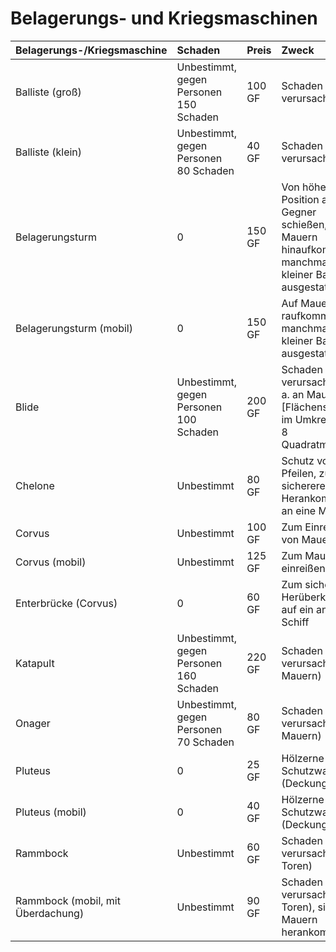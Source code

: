 # Belagerungs- und Kriegsmaschinen

| Belagerungs-/Kriegsmaschine | Schaden | Preis | Zweck |
| :--- | :--- | :--- | :--- |
| Balliste \(groß\) | Unbestimmt, gegen Personen 150 Schaden | 100 GF | Schaden verursachen |
| Balliste \(klein\) | Unbestimmt, gegen Personen 80 Schaden | 40 GF | Schaden verursachen |
| Belagerungsturm | 0 | 150 GF | Von höherer Position auf Gegner schießen, auf Mauern hinaufkommen, manchmal mit kleiner Ballista ausgestattet |
| Belagerungsturm \(mobil\) | 0 | 150 GF | Auf Mauern raufkommen, manchmal mit kleiner Balliste ausgestattet |
| Blide | Unbestimmt, gegen Personen 100 Schaden | 200 GF | Schaden verursachen \(v. a. an Mauern\) \[Flächenschaden im Umkreis von 8 Quadratmetern\] |
| Chelone | Unbestimmt | 80 GF | Schutz vor Pfeilen, zum sichereren Herankommen an eine Mauer |
| Corvus | Unbestimmt | 100 GF | Zum Einreißen von Mauern |
| Corvus \(mobil\) | Unbestimmt | 125 GF | Zum Mauern einreißen |
| Enterbrücke \(Corvus\) | 0 | 60 GF | Zum sicheren Herüberkommen auf ein anderes Schiff |
| Katapult | Unbestimmt, gegen Personen 160 Schaden | 220 GF | Schaden verursachen \(an Mauern\) |
| Onager | Unbestimmt, gegen Personen 70 Schaden | 80 GF | Schaden verursachen \(an Mauern\) |
| Pluteus | 0 | 25 GF | Hölzerne Schutzwand (Deckung 90%) |
| Pluteus \(mobil\) | 0 | 40 GF | Hölzerne Schutzwand \(Deckung 90%\) |
| Rammbock | Unbestimmt | 60 GF | Schaden verursachen \(an Toren\) |
| Rammbock (mobil, mit Überdachung) | Unbestimmt | 90 GF | Schaden verursachen (an Toren), sicher an Mauern herankommen |


